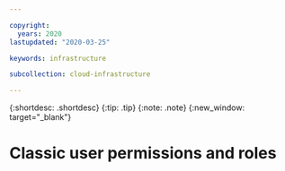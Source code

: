 ```yaml
---

copyright:
  years: 2020
lastupdated: "2020-03-25"

keywords: infrastructure

subcollection: cloud-infrastructure

---
```


{:shortdesc: .shortdesc}
{:tip: .tip}
{:note: .note}
{:new_window: target="_blank"}

# Classic user permissions and roles
